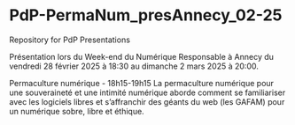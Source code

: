 # PdP-PermaNum_presAnnecy_02-25
Repository for PdP Presentations

Présentation lors du Week-end du Numérique Responsable à Annecy du vendredi 28 février 2025 à 18:30 au dimanche 2 mars 2025 à 20:00.

Permaculture numérique - 18h15-19h15
La permaculture numérique pour une souveraineté et une intimité numérique aborde comment se familiariser avec les logiciels libres et s’affranchir des géants du web (les GAFAM) pour un numérique sobre, libre et éthique.
